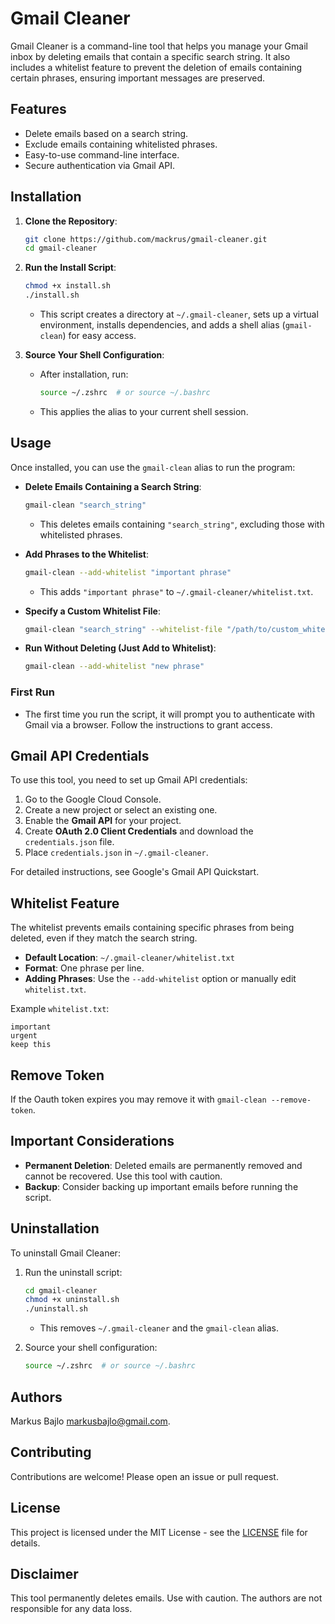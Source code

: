 # Gmail Cleaner

Gmail Cleaner is a command-line tool that helps you manage your Gmail inbox by deleting emails that contain a specific search string. It also includes a whitelist feature to prevent the deletion of emails containing certain phrases, ensuring important messages are preserved.

## Features

- Delete emails based on a search string.
- Exclude emails containing whitelisted phrases.
- Easy-to-use command-line interface.
- Secure authentication via Gmail API.

## Installation

1. **Clone the Repository**:

   ```bash
   git clone https://github.com/mackrus/gmail-cleaner.git
   cd gmail-cleaner
   ```

2. **Run the Install Script**:

   ```bash
   chmod +x install.sh
   ./install.sh
   ```

   - This script creates a directory at `~/.gmail-cleaner`, sets up a virtual environment, installs dependencies, and adds a shell alias (`gmail-clean`) for easy access.

3. **Source Your Shell Configuration**:

   - After installation, run:

     ```bash
     source ~/.zshrc  # or source ~/.bashrc
     ```
   - This applies the alias to your current shell session.

## Usage

Once installed, you can use the `gmail-clean` alias to run the program:

- **Delete Emails Containing a Search String**:

  ```bash
  gmail-clean "search_string"
  ```

  - This deletes emails containing `"search_string"`, excluding those with whitelisted phrases.

- **Add Phrases to the Whitelist**:

  ```bash
  gmail-clean --add-whitelist "important phrase"
  ```

  - This adds `"important phrase"` to `~/.gmail-cleaner/whitelist.txt`.

- **Specify a Custom Whitelist File**:

  ```bash
  gmail-clean "search_string" --whitelist-file "/path/to/custom_whitelist.txt"
  ```

- **Run Without Deleting (Just Add to Whitelist)**:

  ```bash
  gmail-clean --add-whitelist "new phrase"
  ```

### First Run

- The first time you run the script, it will prompt you to authenticate with Gmail via a browser. Follow the instructions to grant access.

## Gmail API Credentials

To use this tool, you need to set up Gmail API credentials:

1. Go to the Google Cloud Console.
2. Create a new project or select an existing one.
3. Enable the **Gmail API** for your project.
4. Create **OAuth 2.0 Client Credentials** and download the `credentials.json` file.
5. Place `credentials.json` in `~/.gmail-cleaner`.

For detailed instructions, see Google's Gmail API Quickstart.

## Whitelist Feature

The whitelist prevents emails containing specific phrases from being deleted, even if they match the search string.

- **Default Location**: `~/.gmail-cleaner/whitelist.txt`
- **Format**: One phrase per line.
- **Adding Phrases**: Use the `--add-whitelist` option or manually edit `whitelist.txt`.

Example `whitelist.txt`:

```
important
urgent
keep this
```

## Remove Token

If the Oauth token expires you may remove it with `gmail-clean --remove-token`.

## Important Considerations

- **Permanent Deletion**: Deleted emails are permanently removed and cannot be recovered. Use this tool with caution.
- **Backup**: Consider backing up important emails before running the script.

## Uninstallation

To uninstall Gmail Cleaner:

1. Run the uninstall script:

   ```bash
   cd gmail-cleaner
   chmod +x uninstall.sh
   ./uninstall.sh
   ```

   - This removes `~/.gmail-cleaner` and the `gmail-clean` alias.

2. Source your shell configuration:

   ```bash
   source ~/.zshrc  # or source ~/.bashrc
   ```

## Authors

Markus Bajlo [markusbajlo@gmail.com](email).

## Contributing

Contributions are welcome! Please open an issue or pull request.

## License

This project is licensed under the MIT License - see the [LICENSE](LICENSE) file for details.

## Disclaimer

This tool permanently deletes emails. Use with caution. The authors are not responsible for any data loss.

